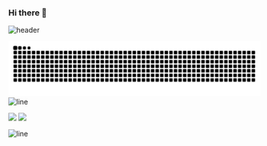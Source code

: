 ### Hi there 👋


![header](https://capsule-render.vercel.app/api?type=waving&color=random&height=300&section=header&text=JeongMin&fontSize=80)

![snake gif](https://github.com/wjdalsths/wjdalsths/blob/output/github-contribution-grid-snake.svg)
  ![line](https://capsule-render.vercel.app/api?type=soft&color=timeGradient&height=10)
  
<div >
  <img  height="182em" src="https://github-readme-stats.vercel.app/api/top-langs/?username=ohyuchan123&layout=compact&langs_count=6"/>  
  <img  height="182em" src="https://github-readme-stats.vercel.app/api?username=wjdalsths&show_icons=true&include_all_commits=true&count_private=true"/>
</div>

  ![line](https://capsule-render.vercel.app/api?type=soft&color=timeGradient&height=10)

